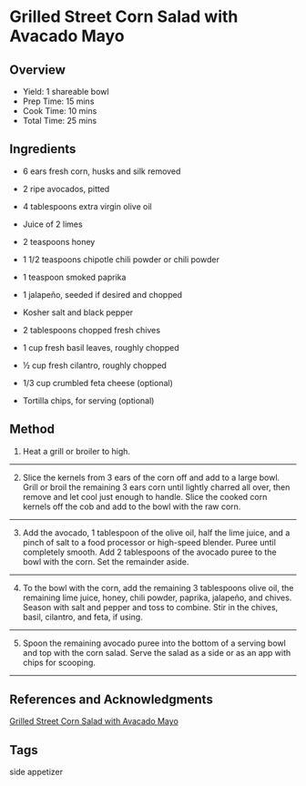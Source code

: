 # Grilled Street Corn Salad with Avacado Mayo

## Overview

- Yield: 1 shareable bowl
- Prep Time: 15 mins
- Cook Time: 10 mins
- Total Time: 25 mins

## Ingredients

- 6 ears fresh corn, husks and silk removed

- 2 ripe avocados, pitted

- 4 tablespoons extra virgin olive oil

- Juice of 2 limes

- 2 teaspoons honey

- 1 1/2 teaspoons chipotle chili powder or chili powder

- 1 teaspoon smoked paprika

- 1 jalapeño, seeded if desired and chopped

- Kosher salt and black pepper

- 2 tablespoons chopped fresh chives

- 1 cup fresh basil leaves, roughly chopped

- ½ cup fresh cilantro, roughly chopped

- 1/3 cup crumbled feta cheese (optional)

- Tortilla chips, for serving (optional)

## Method

1. Heat a grill or broiler to high.
---
2. Slice the kernels from 3 ears of the corn off and add to a large bowl. Grill or broil the remaining 3 ears corn until lightly charred all over, then remove and let cool just enough to handle. Slice the cooked corn kernels off the cob and add to the bowl with the raw corn.
---
3. Add the avocado, 1 tablespoon of the olive oil, half the lime juice, and a pinch of salt to a food processor or high-speed blender. Puree until completely smooth. Add 2 tablespoons of the avocado puree to the bowl with the corn. Set the remainder aside.
---
4. To the bowl with the corn, add the remaining 3 tablespoons olive oil, the remaining lime juice, honey, chili powder, paprika, jalapeño, and chives. Season with salt and pepper and toss to combine. Stir in the chives, basil, cilantro, and feta, if using.
---
5. Spoon the remaining avocado puree into the bottom of a serving bowl and top with the corn salad. Serve the salad as a side or as an app with chips for scooping.
---

## References and Acknowledgments

[Grilled Street Corn Salad with Avacado Mayo](https://www.halfbakedharvest.com/grilled-street-corn-salad/#bo-recipe)

## Tags
side
appetizer
